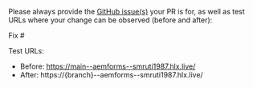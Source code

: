 Please always provide the [GitHub issue(s)](../issues) your PR is for, as well as test URLs where your change can be observed (before and after):

Fix #<gh-issue-id>

Test URLs:
- Before: https://main--aemforms--smruti1987.hlx.live/
- After: https://{branch}--aemforms--smruti1987.hlx.live/
